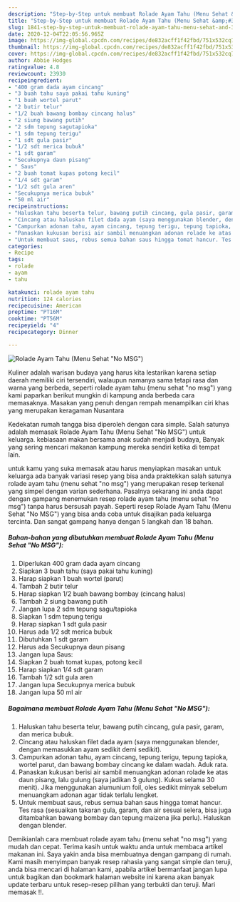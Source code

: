 ```yaml
---
description: "Step-by-Step untuk membuat Rolade Ayam Tahu (Menu Sehat &amp;#34;No MSG&amp;#34;) Luar biasa"
title: "Step-by-Step untuk membuat Rolade Ayam Tahu (Menu Sehat &amp;#34;No MSG&amp;#34;) Luar biasa"
slug: 1841-step-by-step-untuk-membuat-rolade-ayam-tahu-menu-sehat-and-34-no-msg-and-34-luar-biasa
date: 2020-12-04T22:05:56.965Z
image: https://img-global.cpcdn.com/recipes/de832acff1f42fbd/751x532cq70/rolade-ayam-tahu-menu-sehat-no-msg-foto-resep-utama.jpg
thumbnail: https://img-global.cpcdn.com/recipes/de832acff1f42fbd/751x532cq70/rolade-ayam-tahu-menu-sehat-no-msg-foto-resep-utama.jpg
cover: https://img-global.cpcdn.com/recipes/de832acff1f42fbd/751x532cq70/rolade-ayam-tahu-menu-sehat-no-msg-foto-resep-utama.jpg
author: Abbie Hodges
ratingvalue: 4.8
reviewcount: 23930
recipeingredient:
- "400 gram dada ayam cincang"
- "3 buah tahu saya pakai tahu kuning"
- "1 buah wortel parut"
- "2 butir telur"
- "1/2 buah bawang bombay cincang halus"
- "2 siung bawang putih"
- "2 sdm tepung sagutapioka"
- "1 sdm tepung terigu"
- "1 sdt gula pasir"
- "1/2 sdt merica bubuk"
- "1 sdt garam"
- "Secukupnya daun pisang"
- " Saus"
- "2 buah tomat kupas potong kecil"
- "1/4 sdt garam"
- "1/2 sdt gula aren"
- "Secukupnya merica bubuk"
- "50 ml air"
recipeinstructions:
- "Haluskan tahu beserta telur, bawang putih cincang, gula pasir, garam, dan merica bubuk."
- "Cincang atau haluskan filet dada ayam (saya menggunakan blender, dengan memasukkan ayam sedikit demi sedikit)."
- "Campurkan adonan tahu, ayam cincang, tepung terigu, tepung tapioka, wortel parut, dan bawang bombay cincang ke dalam wadah. Aduk rata."
- "Panaskan kukusan berisi air sambil menuangkan adonan rolade ke atas daun pisang, lalu gulung (saya jadikan 3 gulung). Kukus selama 30 menit). Jika menggunakan alumunium foil, oles sedikit minyak sebelum menuangkam adonan agar tidak terlalu lengket."
- "Untuk membuat saus, rebus semua bahan saus hingga tomat hancur. Tes rasa (sesuaikan takaran gula, garam, dan air sesuai selera, bisa juga ditambahkan bawang bombay dan tepung maizena jika perlu). Haluskan dengan blender."
categories:
- Recipe
tags:
- rolade
- ayam
- tahu

katakunci: rolade ayam tahu 
nutrition: 124 calories
recipecuisine: American
preptime: "PT16M"
cooktime: "PT56M"
recipeyield: "4"
recipecategory: Dinner

---
```



![Rolade Ayam Tahu (Menu Sehat &#34;No MSG&#34;)](https://img-global.cpcdn.com/recipes/de832acff1f42fbd/751x532cq70/rolade-ayam-tahu-menu-sehat-no-msg-foto-resep-utama.jpg)

Kuliner adalah warisan budaya yang harus kita lestarikan karena setiap daerah memiliki ciri tersendiri, walaupun namanya sama tetapi rasa dan warna yang berbeda, seperti rolade ayam tahu (menu sehat &#34;no msg&#34;) yang kami paparkan berikut mungkin di kampung anda berbeda cara memasaknya. Masakan yang penuh dengan rempah menampilkan ciri khas yang merupakan keragaman Nusantara



Kedekatan rumah tangga bisa diperoleh dengan cara simple. Salah satunya adalah memasak Rolade Ayam Tahu (Menu Sehat &#34;No MSG&#34;) untuk keluarga. kebiasaan makan bersama anak sudah menjadi budaya, Banyak yang sering mencari makanan kampung mereka sendiri ketika di tempat lain.

untuk kamu yang suka memasak atau harus menyiapkan masakan untuk keluarga ada banyak variasi resep yang bisa anda praktekkan salah satunya rolade ayam tahu (menu sehat &#34;no msg&#34;) yang merupakan resep terkenal yang simpel dengan varian sederhana. Pasalnya sekarang ini anda dapat dengan gampang menemukan resep rolade ayam tahu (menu sehat &#34;no msg&#34;) tanpa harus bersusah payah.
Seperti resep Rolade Ayam Tahu (Menu Sehat &#34;No MSG&#34;) yang bisa anda coba untuk disajikan pada keluarga tercinta. Dan sangat gampang hanya dengan 5 langkah dan 18 bahan.


<!--inarticleads1-->

##### Bahan-bahan yang dibutuhkan membuat Rolade Ayam Tahu (Menu Sehat &#34;No MSG&#34;):

1. Diperlukan 400 gram dada ayam cincang
1. Siapkan 3 buah tahu (saya pakai tahu kuning)
1. Harap siapkan 1 buah wortel (parut)
1. Tambah 2 butir telur
1. Harap siapkan 1/2 buah bawang bombay (cincang halus)
1. Tambah 2 siung bawang putih
1. Jangan lupa 2 sdm tepung sagu/tapioka
1. Siapkan 1 sdm tepung terigu
1. Harap siapkan 1 sdt gula pasir
1. Harus ada 1/2 sdt merica bubuk
1. Dibutuhkan 1 sdt garam
1. Harus ada Secukupnya daun pisang
1. Jangan lupa  Saus:
1. Siapkan 2 buah tomat kupas, potong kecil
1. Harap siapkan 1/4 sdt garam
1. Tambah 1/2 sdt gula aren
1. Jangan lupa Secukupnya merica bubuk
1. Jangan lupa 50 ml air




<!--inarticleads2-->

##### Bagaimana membuat  Rolade Ayam Tahu (Menu Sehat &#34;No MSG&#34;):

1. Haluskan tahu beserta telur, bawang putih cincang, gula pasir, garam, dan merica bubuk.
1. Cincang atau haluskan filet dada ayam (saya menggunakan blender, dengan memasukkan ayam sedikit demi sedikit).
1. Campurkan adonan tahu, ayam cincang, tepung terigu, tepung tapioka, wortel parut, dan bawang bombay cincang ke dalam wadah. Aduk rata.
1. Panaskan kukusan berisi air sambil menuangkan adonan rolade ke atas daun pisang, lalu gulung (saya jadikan 3 gulung). Kukus selama 30 menit). Jika menggunakan alumunium foil, oles sedikit minyak sebelum menuangkam adonan agar tidak terlalu lengket.
1. Untuk membuat saus, rebus semua bahan saus hingga tomat hancur. Tes rasa (sesuaikan takaran gula, garam, dan air sesuai selera, bisa juga ditambahkan bawang bombay dan tepung maizena jika perlu). Haluskan dengan blender.




Demikianlah cara membuat rolade ayam tahu (menu sehat &#34;no msg&#34;) yang mudah dan cepat. Terima kasih untuk waktu anda untuk membaca artikel makanan ini. Saya yakin anda bisa membuatnya dengan gampang di rumah. Kami masih menyimpan banyak resep rahasia yang sangat simple dan teruji, anda bisa mencari di halaman kami, apabila artikel bermanfaat jangan lupa untuk bagikan dan bookmark halaman website ini karena akan banyak update terbaru untuk resep-resep pilihan yang terbukti dan teruji. Mari memasak !!. 
